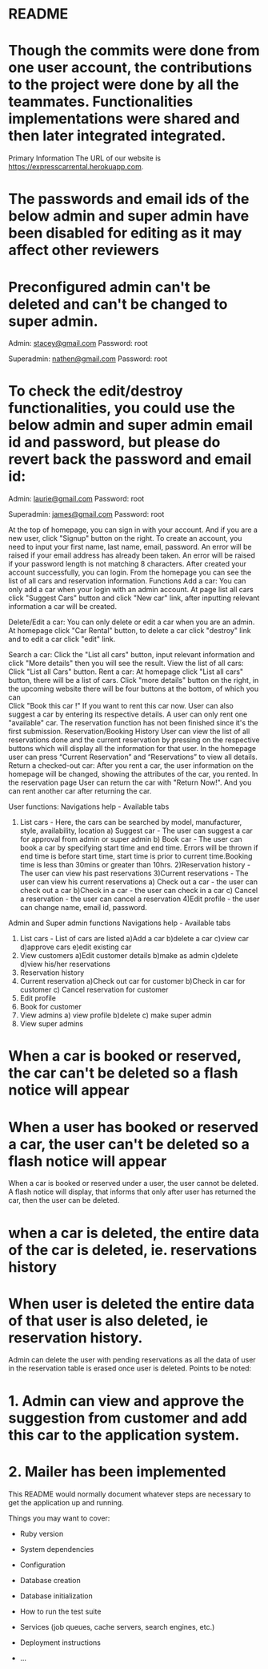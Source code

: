 # README

# Though the commits were done from one user account, the contributions to the project were done by all the teammates. Functionalities implementations were shared and then later integrated integrated.

Primary Information
The URL of our website is https://expresscarrental.herokuapp.com.

# The passwords and email ids of the below admin and super admin have been disabled for editing as it may affect other reviewers 
# Preconfigured admin can't be deleted and can't be changed to super admin.
Admin:  stacey@gmail.com
Password: root

Superadmin:  nathen@gmail.com
Password: root

# To check the edit/destroy functionalities, you could use the below admin and super admin email id and password, but please do revert back the password and email id:
Admin:  laurie@gmail.com
Password: root

Superadmin:  james@gmail.com
Password: root

At the top of homepage, you can sign in with your account. And if you are a new user, click "Signup" button on the right.
To create an account, you need to input your first name, last name, email, password. An error will be raised if your email address has already been taken. An error will be raised if your password
 length is not matching 8 characters.
After created your account successfully, you can login. From the homepage you can see the list of all cars 
and reservation information. 
Functions
Add a car:  You can only add a car when your login with an admin account. At page list all cars 
click "Suggest Cars" button and click "New car" link, after inputting relevant information a car will be created. 

Delete/Edit a car: You can only delete or edit a car when you are an admin. At homepage click "Car Rental" button,
to delete a car click "destroy" link and to edit a car click "edit" link.
  
Search a car: Click the "List all cars" button, input relevant information and click "More details" then you will 
see the result.
View the list of all cars: Click "List all Cars" button.
Rent a car: At homepage click "List all cars" button, there will be a list of cars. Click "more details" button on 
the right, in the upcoming website there will be four buttons at the bottom, of which you can  
Click "Book this car	!" If you want to rent this car now. User can also suggest a car by entering its respective details.
A user can only rent one "available" car. The reservation function has not been finished since it's the first submission.
Reservation/Booking History
User can view the list of all reservations done and the current reservation by pressing on the respective buttons which will 
display all the information for that user. In the homepage user can press “Current Reservation” and “Reservations” to view all details.
Return a checked-out car: After you rent a car, the user information on the homepage will be changed, showing the attributes 
of the car, you rented. In the reservation page User can return the car with "Return Now!". And you can rent another car after returning the car.

User functions:
Navigations help - Available tabs
1) List cars - Here, the cars can be searched by model, manufacturer, style, availability, location
    a) Suggest car - The user can suggest a car for approval from admin or super admin
    b) Book car - The user can book a car by specifying start time and end time. Errors will be thrown if end time is before start time, start time is prior to current time.Booking time is less than 30mins or greater than 10hrs.
2)Reservation history - The user can view his past reservations
3)Current reservations - The user can view his current reservations
    a) Check out a car - the user can check out a car
    b)Check in a car - the user can check in a car
    c) Cancel a reservation - the user can cancel a reservation
4)Edit profile - the user can change name, email id, password.

Admin and Super admin functions
Navigations help - Available tabs
1) List cars - List of cars are listed
    a)Add a car
    b)delete a car
    c)view car
    d)approve cars
    e)edit existing car
2) View customers
    a)Edit customer details
    b)make as admin
    c)delete
    d)view his/her reservations
3) Reservation history
4) Current reservation
    a)Check out car for customer
    b)Check in car for customer
    c) Cancel reservation for customer
5) Edit profile
6) Book for customer
7) View admins
    a) view profile
    b)delete
    c) make super admin
8) View super admins

# When a car is booked or reserved, the car can't be deleted so a flash notice will appear
# When a user has booked or reserved a car, the user can't be deleted so a flash notice will appear

When a car is booked or reserved under a user, the user cannot be deleted. A flash notice will
display, that informs that only after user has returned the car, then the user can be deleted.

# when a car is deleted, the entire data of the car is deleted, ie. reservations history

# When user is deleted the entire data of that user is also deleted, ie reservation history.
Admin can delete the user with pending reservations as all the data of user in the reservation
table is erased once user is deleted.
Points to be noted:
# 1. Admin can view and approve the suggestion from customer and add this car to the application system.
# 2. Mailer has been implemented


   









This README would normally document whatever steps are necessary to get the
application up and running.

Things you may want to cover:

* Ruby version

* System dependencies

* Configuration

* Database creation

* Database initialization

* How to run the test suite

* Services (job queues, cache servers, search engines, etc.)

* Deployment instructions

* ...
